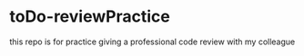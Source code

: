 # toDo-reviewPractice
this repo is for practice giving a professional code review with my colleague
